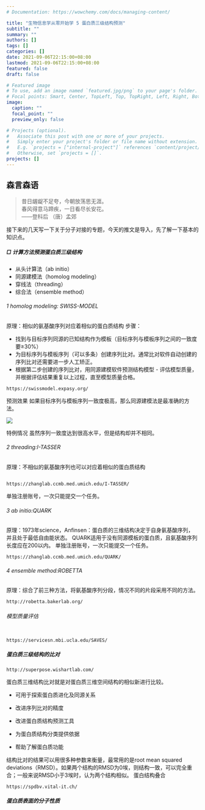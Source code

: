 ```yaml
---
# Documentation: https://wowchemy.com/docs/managing-content/

title: "生物信息学从零开始学 5 蛋白质三级结构预测"
subtitle: ""
summary: ""
authors: []
tags: []
categories: []
date: 2021-09-06T22:15:00+08:00
lastmod: 2021-09-06T22:15:00+08:00
featured: false
draft: false

# Featured image
# To use, add an image named `featured.jpg/png` to your page's folder.
# Focal points: Smart, Center, TopLeft, Top, TopRight, Left, Right, BottomLeft, Bottom, BottomRight.
image:
  caption: ""
  focal_point: ""
  preview_only: false

# Projects (optional).
#   Associate this post with one or more of your projects.
#   Simply enter your project's folder or file name without extension.
#   E.g. `projects = ["internal-project"]` references `content/project/deep-learning/index.md`.
#   Otherwise, set `projects = []`.
projects: []
---
```

## 森言森语 
>昔日龌龊不足夸，今朝放荡思无涯。         
春风得意马蹄疾，一日看尽长安花。       
——登科后    （唐）孟郊    

接下来的几天写一下关于分子对接的专题，今天的推文是导入，先了解一下基本的知识点。

##### □ 计算方法预测蛋白质三级结构 
- 从头计算法（ab initio） 
- 同源建模法（homolog modeling） 
- 穿线法（threading） 
- 综合法（ensemble method）  

###### 1 homolog modeling: SWISS-MODEL 
原理：相似的氨基酸序列对应着相似的蛋白质结构 步骤： 

- 找到与目标序列同源的已知结构作为模板（目标序列与模板序列之间的一致度要≥30%） 
- 为目标序列与模板序列（可以多条）创建序列比对。通常比对软件自动创建的序列比对还需要进一步人工矫正。
- 根据第二步创建的序列比对，用同源建模软件预测结构模型 - 评估模型质量，并根据评估结果重复以上过程，直至模型质量合格。

``` 
https://swissmodel.expasy.org/ 
``` 

预测效果 如果目标序列与模板序列一致度极高，那么同源建模法是最准确的方法。

 ![](https://files.mdnice.com/user/17205/68225d59-3b30-451e-9a4f-d58ec5dc8e0e.png) 
 
 特例情况 虽然序列一致度达到很高水平，但是结构却并不相同。
 
###### 2 threading:I-TASSER 
原理：不相似的氨基酸序列也可以对应着相似的蛋白质结构 
``` 

https://zhanglab.ccmb.med.umich.edu/I-TASSER/ 
``` 
单独注册账号，一次只能提交一个任务。

###### 3 ab initio:QUARK 

原理：1973年science，Anfinsen：蛋白质的三维结构决定于自身氨基酸序列，并且处于最低自由能状态。
QUARK适用于没有同源模板的蛋白质，且氨基酸序列长度应在200以内。
单独注册账号，一次只能提交一个任务。

``` 
https://zhanglab.ccmb.med.umich.edu/QUARK/ 
``` 

###### 4 ensemble method:ROBETTA 
原理：综合了前三种方法，将氨基酸序列分段，情况不同的片段采用不同的方法。

``` 
http://robetta.bakerlab.org/ 
``` 

###### 模型质量评估 

``` 

https://servicesn.mbi.ucla.edu/SAVES/ 
``` 

##### 蛋白质三级结构的比对 

``` 
http://superpose.wishartlab.com/ 

``` 

蛋白质三维结构比对就是对蛋白质三维空间结构的相似新进行比较。
- 可用于探索蛋白质进化及同源关系 
- 改进序列比对的精度 
- 改进蛋白质结构预测工具 
- 为蛋白质结构分类提供依据 

- 帮助了解蛋白质功能  

结构比对的结果可以用很多种参数来衡量，最常用的是root mean squared deviations（RMSD）。如果两个结构的RMSD为0埃，则结构一致，可以完全重合；一般来说RMSD小于3埃时，认为两个结构相似。
蛋白结构叠合

``` 
https://spdbv.vital-it.ch/
``` 

##### 蛋白质表面的分子性质     
